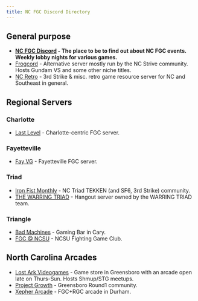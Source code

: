 ```yaml
---
title: NC FGC Discord Directory
---
```

## General purpose
- **[NC FGC Discord](https://discord.gg/w6M5EDYshF) - The place to be to find out about NC FGC events. Weekly lobby nights for various games.**
- [Frogcord](https://discord.gg/vbyYrd4j) - Alternative server mostly run by the NC Strive community. Hosts Gundam VS and some other niche titles.
- [NC Retro](https://discord.gg/NPZzCMxsHa) - 3rd Strike & misc. retro game resource server for NC and Southeast in general.

## Regional Servers
### Charlotte
- [Last Level](https://discord.gg/yUD3cu2) - Charlotte-centric FGC server.

### Fayetteville
- [Fay VG](https://discord.com/invite/N7aFmdcwyq) - Fayetteville FGC server.

### Triad
- [Iron Fist Monthly](https://discord.gg/mG8rnrBdyT) - NC Triad TEKKEN (and SF6, 3rd Strike) community.
- [THE WARRING TRIAD](https://wt.supercombo.gg/discord) - Hangout server owned by the WARRING TRIAD team.

### Triangle 
- [Bad Machines](https://discord.gg/KSDUThNBUw) - Gaming Bar in Cary.
- [FGC @ NCSU](https://discord.gg/tHAF6cj) - NCSU Fighting Game Club.

## North Carolina Arcades
- [Lost Ark Videogames](https://discord.gg/VDzK569y34) - Game store in Greensboro with an arcade open late on Thurs-Sun. Hosts Shmup/STG meetups.
- [Project Growth](https://discord.gg/bayyH5XU76) - Greensboro Round1 community.
- [Xepher Arcade](https://discord.gg/ZYPxwpxvcK) - FGC+RGC arcade in Durham.